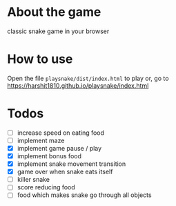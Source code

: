 # About the game

classic snake game in your browser

# How to use

Open the file `playsnake/dist/index.html` to play
or, go to
https://harshit1810.github.io/playsnake/index.html


# Todos

- [ ] increase speed on eating food
- [ ] implement maze
- [x] implement game pause / play
- [x] implement bonus food
- [x] implement snake movement transition
- [x] game over when snake eats itself
- [ ] killer snake
- [ ] score reducing food
- [ ] food which makes snake go through all objects